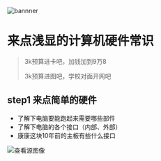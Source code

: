 

![bannner](https://gitee.com/xiafengL/photo/raw/master//bannner.png)

# 来点浅显的计算机硬件常识

> 3k预算进卡吧，加钱加到9万8
>
> 3k预算进图吧，学校对面开网吧

## step1 来点简单的硬件

- 了解下电脑要能跑起来需要哪些部件
- 了解下电脑的各个接口（内部、外部）
- 康康这块10年前的主板有些什么接口

<img src="https://tse1-mm.cn.bing.net/th/id/R-C.f1476398be03a9cfccf4a8536b9dc7f2?rik=j7LZO%2bD%2b1yCRsg&riu=http%3a%2f%2felmir.ua%2fimg%2fpr-10441287%2f3000%2f2000%2fmaterinskaya_plata_s-1155_h61_asus_h61m-f_matx.jpg&ehk=YFr1iMYnc25v9i5IDUZvZglJN3i2f3F4sx0uSKkSY20%3d&risl=&pid=ImgRaw&r=0" alt="查看源图像" style="zoom: 100%;" />



